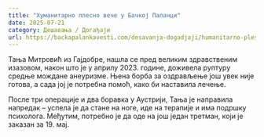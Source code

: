 ```yaml
---
title: "Хуманитарно плесно вече у Бачкој Паланци"
date: 2025-07-21
category: Дешавања / Догађаји
url: https://backapalankavesti.com/desavanja-dogadjaji/humanitarno-plesno-vece-u-backoj-palanci/
---
```


Тања Митровић из Гајдобре, нашла се пред великим здравственим изазовом, након што је у априлу 2023. године, доживела руптуру средње мождане анеуризме. Њена борба за оздрављење још увек није готова, а сада јој је потребна помоћ, како би наставила лечење.

После три операције и два боравка у Аустрији, Тања је направила напредак – успела је да стане на ноге, иде на терапије и има подршку психолога. Међутим, потребно је да оде на још један третман, који је заказан за 19. мај.
